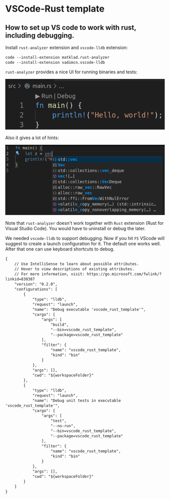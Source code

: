 # VSCode-Rust template

## How to set up VS code to work with rust, including debugging.

Install `rust-analyzer` extension and `vscode-lldb` extension: 

    code --install-extension matklad.rust-analyzer
    code --install-extension vadimcn.vscode-lldb


`rust-analyzer` provides a nice UI for running binaries and tests:

![](img/rust-analyzer-run-buttons.png)

Also it gives a lot of hints:

![](img/rust-analyzer-hints.png)

Note that `rust-analyzer` doesn't work together with `Rust` extension (Rust for Visual Studio Code). You would have to uninstall or debug the later.

We needed `vscode-lldb` to support debugging. Now if you hit `F5` VScode will suggest to create a launch configuration for it. The default one works well. After that one can use keyboard shortcuts to debug. 

```
{
    // Use IntelliSense to learn about possible attributes.
    // Hover to view descriptions of existing attributes.
    // For more information, visit: https://go.microsoft.com/fwlink/?linkid=830387
    "version": "0.2.0",
    "configurations": [
        {
            "type": "lldb",
            "request": "launch",
            "name": "Debug executable 'vscode_rust_template'",
            "cargo": {
                "args": [
                    "build",
                    "--bin=vscode_rust_template",
                    "--package=vscode_rust_template"
                ],
                "filter": {
                    "name": "vscode_rust_template",
                    "kind": "bin"
                }
            },
            "args": [],
            "cwd": "${workspaceFolder}"
        },
        {
            "type": "lldb",
            "request": "launch",
            "name": "Debug unit tests in executable 'vscode_rust_template'",
            "cargo": {
                "args": [
                    "test",
                    "--no-run",
                    "--bin=vscode_rust_template",
                    "--package=vscode_rust_template"
                ],
                "filter": {
                    "name": "vscode_rust_template",
                    "kind": "bin"
                }
            },
            "args": [],
            "cwd": "${workspaceFolder}"
        }
    ]
}
```